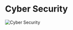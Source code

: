 # Cyber Security

![Cyber Security](https://image.freepik.com/free-vector/cyber-security-concept_53876-93190.jpg)